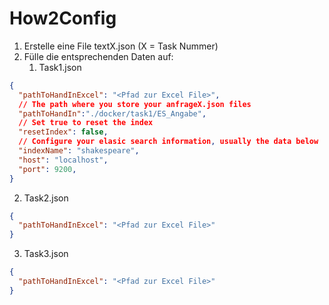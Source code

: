 # How2Config
1. Erstelle eine File textX.json (X = Task Nummer)
2. Fülle die entsprechenden Daten auf:
   1. Task1.json
````json
{
  "pathToHandInExcel": "<Pfad zur Excel File>",
  // The path where you store your anfrageX.json files
  "pathToHandIn":"./docker/task1/ES_Angabe",
  // Set true to reset the index
  "resetIndex": false,
  // Configure your elasic search information, usually the data below
  "indexName": "shakespeare",
  "host": "localhost",
  "port": 9200,
}
````
   2. Task2.json
````json
{
  "pathToHandInExcel": "<Pfad zur Excel File>"
}
````
   3. Task3.json
````json
{
  "pathToHandInExcel": "<Pfad zur Excel File>"
}
````